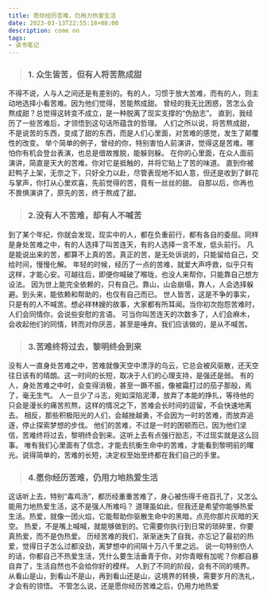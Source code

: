 ```yaml
---
title: 愿你经历苦难，仍用力热爱生活
date: 2023-03-13T22:55:18+08:00
description: come on
tags:
- 读书笔记
---
```


<!-- truncate -->

>### 1. 众生皆苦，但有人将苦熬成甜
不得不说，人与人之间还是有差别的。有的人，习惯于放大苦难，而有的人，则主动地选择小看苦难。因为他们觉得，苦能熬成甜。
曾经的我无比困惑，苦怎么会熬成甜？总觉得这转变不成立，是一种脱离了现实支撑的“伪励志”。
直到，我经历了一些苦难后，才领悟到这句话所蕴含的哲理。
人们之所以说，将苦熬成甜，不是说苦的东西，变成了甜的东西，而是人们心里面，对苦难的感觉，发生了颠覆性的改变。
举个简单的例子，曾经的你，特别害怕人前演讲，觉得这是苦难。哪怕你有机会登台表演，也总是借故推脱，能躲则躲。
在你的心里面，在众人面前演讲，简直是天大的苦难。你对它是抵触的，并将它贴上了苦的味道。
直到你被赶鸭子上架，无奈之下，只好全力以赴，尽管表现地不如人意，但还是收到了鲜花与掌声，你打从心里欢喜，先前觉得的苦，竟有一丝丝的甜。
自那以后，你再也不畏惧演讲了，原先的苦，终于熬成了甜。
>### 2.没有人不苦难，却有人不喊苦
到了某个年纪，你就会发现，现实中的人，都在负重前行，都有各自的委屈。同样是身处苦难之中，有的人选择了叫苦连天，有的人选择一言不发，低头前行。
凡是能说出来的苦，都算不上真的苦。真正的苦，是无处诉说的，只能留给自己，交给时间，慢慢化解。
年轻的时候，经历了一点的苦难，就爱大声呼救，似乎只有这样，才能心安。可越往后，即便你喊破了喉咙，也没人来帮你，只能靠自己想方设法。
因为世上能完全依赖的，只有自己。靠山，山会崩塌，靠人，人会选择躲避。到头来，能依赖和帮助的，也仅有自己而已。
世人皆苦，这是不争的事实，只是有的人不喊苦。想必祥林嫂的故事，大家都有所耳闻。当你初次抱怨苦难时，人们会同情你，会说些安慰的言语。
可当你叫苦连天的次数多了，人们会麻木，会收起他们的同情，转而对你厌恶，甚至是唾弃。我们应该做的，是从不喊苦。
>### 3.苦难终将过去，黎明终会到来
没有人一直身处苦难之中，苦难就像天空中漂浮的乌云，它总会被风驱散，还天空往日该有的晴朗。这一时间的长短，取决于人们的心理支持，是强还是弱。
有的人，身处苦难之中时，会变得消极，甚至一蹶不振，像被霜打过的茄子那般，焉了，毫无生气。
人一旦少了斗志，宛如深陷泥潭，放弃了本能的挣扎，等待他的只会是漫长的痛苦煎熬，这样的情况之下，苦难会长时间的逗留，不会快速地离去。
相反，那些积极阳光的人们，会越挫越勇，不会因为一时的苦难，而放弃追逐，停止探索梦想的步伐。
他们的苦难，不过是一时的困顿而已，因为他们坚信，苦难终将过去，黎明终会到来。这听上去有点强行励志，不过现实就是这么回事。
唯有我们心里面有了信念，才能去抗衡生命中的苦难，才能看到黎明前的曙光。说得简单的，苦难的长短，决定权至始至终都在我们自己的手里。
>### 4.愿你经历苦难，仍用力地热爱生活
这话听上去，特别“毒鸡汤”，都历经重重苦难了，身心被伤得千疮百孔了，又怎么能用力地热爱生活，这不是强人所难吗？
道理虽如此，但我还是希望你能够热爱生活。热爱，就像一团火焰，它能帮助你驱散生命中的黑暗，点亮你那片灰暗的天空。
热爱，不是嘴上喊喊，就能够做到的。它需要你执行到日常的琐碎里，你要真热爱，而不是伪热爱。
历经苦难的我们，渐渐迷失了自我，亦忘记了最初的热爱，觉得日子怎么过都没劲，离梦想中的间隔十万八千里之远。
说一句特别伤人的话，你都自己不热爱生活，凭什么要生活垂青于你，对你青眼有加呢？你都自暴自弃了，生活自然也不会给你好的模样。
人到了不同的阶段，会有不同的境界。从看山是山，到看山不是山，再到看山还是山，这境界的转换，需要岁月的洗礼，才会有的领悟。
不管怎么说，还是愿你经历苦难之后，仍用力地热爱